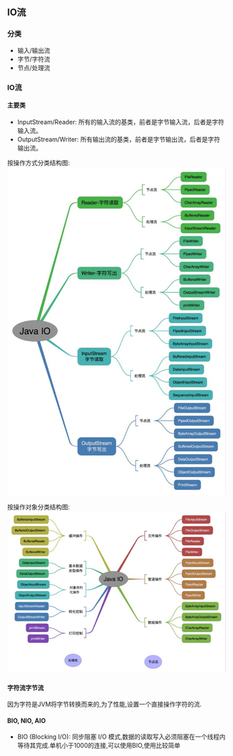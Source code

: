 ## IO流
### 分类
* 输入/输出流
* 字节/字符流
* 节点/处理流

### IO流
#### 主要类
* InputStream/Reader: 所有的输入流的基类，前者是字节输入流，后者是字符输入流。
* OutputStream/Writer: 所有输出流的基类，前者是字节输出流，后者是字符输出流。

按操作方式分类结构图:
![按操作方式分类结构图](img/68747470733a2f2f6d792d626c6f672d746f2d7573652e6f73732d636e2d6265696a696e672e616c6979756e63732e636f6d2f323031392d362f494f2d2545362539332538442545342542442539432545362539362542392545352542432538462545352538382538362.png)

按操作对象分类结构图:
![按操作对象分类结构图](img/68747470733a2f2f6d792d626c6f672d746f2d7573652e6f73732d636e2d6265696a696e672e616c6979756e63732e636f6d2f323031392d362f494f2d2545362539332538442545342542442539432545352541462542392545382542312541312545352538382538362.png)

#### 字符流字节流
因为字符是JVM将字节转换而来的,为了性能,设置一个直接操作字符的流.

#### BIO, NIO, AIO
* BIO (Blocking I/O): 同步阻塞 I/O 模式,数据的读取写入必须阻塞在一个线程内等待其完成.单机小于1000的连接,可以使用BIO,使用比较简单